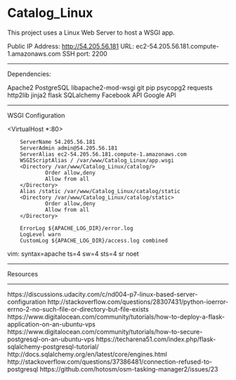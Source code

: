 # Catalog_Linux
This project uses a Linux Web Server to host a WSGI app. 

Public IP Address: http://54.205.56.181
URL: ec2-54.205.56.181.compute-1.amazonaws.com
SSH port: 2200

<hr>
Dependencies:

Apache2
PostgreSQL
libapache2-mod-wsgi
git 
pip
psycopg2
requests
http2lib
jinja2
flask
SQLalchemy
Facebook API
Google API

<hr>

WSGI Configuration 


<VirtualHost *:80>

        ServerName 54.205.56.181
        ServerAdmin admin@54.205.56.181
        ServerAlias ec2-54.205.56.181.compute-1.amazonaws.com
        WSGIScriptAlias / /var/www/Catalog_Linux/app.wsgi
        <Directory /var/www/Catalog_Linux/catalog/>
                Order allow,deny
                Allow from all
        </Directory>
        Alias /static /var/www/Catalog_Linux/catalog/static
        <Directory /var/www/Catalog_Linux/catalog/static>
                Order allow,deny
                Allow from all
        </Directory>

        ErrorLog ${APACHE_LOG_DIR}/error.log
        LogLevel warn
        CustomLog ${APACHE_LOG_DIR}/access.log combined


</VirtualHost>

vim: syntax=apache ts=4 sw=4 sts=4 sr noet

<hr>


Resources
<hr>
https://discussions.udacity.com/c/nd004-p7-linux-based-server-configuration
http://stackoverflow.com/questions/28307431/python-ioerror-errno-2-no-such-file-or-directory-but-file-exists
https://www.digitalocean.com/community/tutorials/how-to-deploy-a-flask-application-on-an-ubuntu-vps
https://www.digitalocean.com/community/tutorials/how-to-secure-postgresql-on-an-ubuntu-vps
https://techarena51.com/index.php/flask-sqlalchemy-postgresql-tutorial/
http://docs.sqlalchemy.org/en/latest/core/engines.html
http://stackoverflow.com/questions/37386481/connection-refused-to-postgresql
https://github.com/hotosm/osm-tasking-manager2/issues/23
